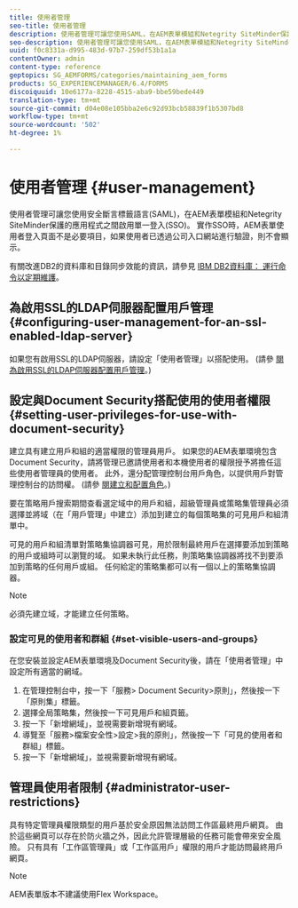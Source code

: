 ```yaml
---
title: 使用者管理
seo-title: 使用者管理
description: 使用者管理可讓您使用SAML，在AEM表單模組和Netegrity SiteMinder保護的應用程式之間啟用SSO。 本檔案提供有關使用者管理的詳細資訊。
seo-description: 使用者管理可讓您使用SAML，在AEM表單模組和Netegrity SiteMinder保護的應用程式之間啟用SSO。 本檔案提供有關使用者管理的詳細資訊。
uuid: f0c8331a-d995-483d-97b7-259df53b1a1a
contentOwner: admin
content-type: reference
geptopics: SG_AEMFORMS/categories/maintaining_aem_forms
products: SG_EXPERIENCEMANAGER/6.4/FORMS
discoiquuid: 10e6177a-8228-4515-aba9-bbe59bede449
translation-type: tm+mt
source-git-commit: d04e08e105bba2e6c92d93bcb58839f1b5307bd8
workflow-type: tm+mt
source-wordcount: '502'
ht-degree: 1%

---
```



# 使用者管理 {#user-management}

使用者管理可讓您使用安全斷言標籤語言(SAML)，在AEM表單模組和Netegrity SiteMinder保護的應用程式之間啟用單一登入(SSO)。 實作SSO時，AEM表單使用者登入頁面不是必要項目，如果使用者已透過公司入口網站進行驗證，則不會顯示。

有關改進DB2的資料庫和目錄同步效能的資訊，請參見 [IBM DB2資料庫： 運行命令以定期維護](/help/forms/using/admin-help/ibm-db2-database-running-commands.md#ibm-db2-database-running-commands-for-regular-maintenance)。

## 為啟用SSL的LDAP伺服器配置用戶管理 {#configuring-user-management-for-an-ssl-enabled-ldap-server}

如果您有啟用SSL的LDAP伺服器，請設定「使用者管理」以搭配使用。 (請參 [閱為啟用SSL的LDAP伺服器配置用戶管理](/help/forms/using/admin-help/configure-user-management-ssl-enabled.md#configure-user-management-for-an-ssl-enabled-ldap-server)。)

## 設定與Document Security搭配使用的使用者權限 {#setting-user-privileges-for-use-with-document-security}

建立具有建立用戶和組的適當權限的管理員用戶。 如果您的AEM表單環境包含Document Security，請將管理已邀請使用者和本機使用者的權限授予將擔任這些使用者管理員的使用者。 此外，還分配管理控制台用戶角色，以提供用戶對管理控制台的訪問權。 (請參 [閱建立和配置角色](/help/forms/using/admin-help/creating-configuring-roles.md#creating-and-configuring-roles)。)

要在策略用戶搜索期間查看選定域中的用戶和組，超級管理員或策略集管理員必須選擇並將域（在「用戶管理」中建立）添加到建立的每個策略集的可見用戶和組清單中。

可見的用戶和組清單對策略集協調器可見，用於限制最終用戶在選擇要添加到策略的用戶或組時可以瀏覽的域。 如果未執行此任務，則策略集協調器將找不到要添加到策略的任何用戶或組。 任何給定的策略集都可以有一個以上的策略集協調器。

>[!NOTE]
>
>必須先建立域，才能建立任何策略。

### 設定可見的使用者和群組 {#set-visible-users-and-groups}

在您安裝並設定AEM表單環境及Document Security後，請在「使用者管理」中設定所有適當的網域。

1. 在管理控制台中，按一下「服務> Document Security>原則」，然後按一下「原則集」標籤。
1. 選擇全局策略集，然後按一下可見用戶和組頁籤。
1. 按一下「新增網域」，並視需要新增現有網域。
1. 導覽至「服務>檔案安全性>設定>我的原則」，然後按一下「可見的使用者和群組」標籤。
1. 按一下「新增網域」，並視需要新增現有網域。

## 管理員使用者限制 {#administrator-user-restrictions}

具有特定管理員權限類型的用戶基於安全原因無法訪問工作區最終用戶網頁。 由於這些網頁可以存在於防火牆之外，因此允許管理層級的任務可能會帶來安全風險。 只有具有「工作區管理員」或「工作區用戶」權限的用戶才能訪問最終用戶網頁。

>[!NOTE]
>
>AEM表單版本不建議使用Flex Workspace。

